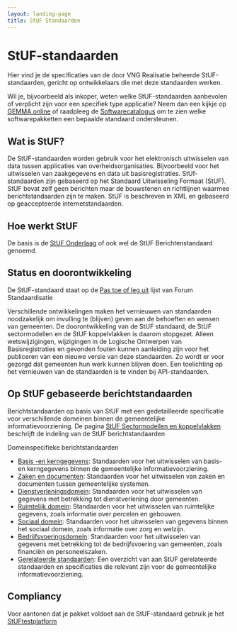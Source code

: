 ```yaml
---
layout: landing-page
title: StUF Standaarden
---
```


# StUF-standaarden

Hier vind je de specificaties van de door VNG Realisatie beheerde StUF-standaarden, gericht op ontwikkelaars die met deze standaarden werken.

Wil je, bijvoorbeeld als inkoper, weten welke StUF-standaarden aanbevolen of verplicht zijn voor een specifiek type applicatie? Neem dan een kijkje op [GEMMA online](https://gemmaonline.nl/index.php/StUF-standaarden) of raadpleeg de [Softwarecatalogus](https://www.softwarecatalogus.nl/pakketten) om te zien welke softwarepakketten een bepaalde standaard ondersteunen.

## Wat is StUF?

De StUF-standaarden worden gebruik voor het elektronisch uitwisselen van data tussen applicaties van overheidsorganisaties. Bijvoorbeeld voor het uitwisselen van zaakgegevens en data uit basisregistraties. StUf-standaarden zijn gebaseerd op het Standaard Uitwisseling Formaat (StUF). StUF bevat zelf geen berichten maar de bouwstenen en richtlijnen waarmee berichtstandaarden zijn te maken. StUF is beschreven in XML en gebaseerd op geaccepteerde internetstandaarden.

## Hoe werkt StUF

De basis is de [StUF Onderlaag](https://vng-realisatie.github.io/StUF-onderlaag/) of ook wel de StUF Berichtenstandaard genoemd.

## Status en doorontwikkeling

De StUF-standaard staat op de [Pas toe of leg uit](https://www.forumstandaardisatie.nl/open-standaarden/stuf) lijst van Forum Standaardisatie

Verschillende ontwikkelingen maken het vernieuwen van standaarden noodzakelijk om invulling te (blijven) geven aan de behoeften en wensen van gemeenten. De doorontwikkeling van de StUF standaard, de StUF sectormodellen en de StUF koppelvlakken is daarom stopgezet. Alleen wetswijzigingen, wijzigingen in de Logische Ontwerpen van Basisregistraties en gevonden fouten kunnen aanleiding zijn voor het publiceren van een nieuwe versie van deze standaarden. Zo wordt er voor gezorgd dat gemeenten hun werk kunnen blijven doen. Een toelichting op het vernieuwen van de standaarden is te vinden bij API-standaarden.

## Op StUF gebaseerde berichtstandaarden

Berichtstandaarden op basis van StUF met een gedetailleerde specificatie voor verschillende domeinen binnen de gemeentelijke informatievoorziening. De pagina [StUF Sectormodellen en koppelvlakken](https://vng-realisatie.github.io/Standaarden/StUF-koppelvlakken-en-sectormodellen) beschrijft de indeling van de StUF berichtstandaarden

Domeinspecifieke berichtstandaarden
- [Basis -en kerngegevens](https://vng-realisatie.github.io/Standaarden/Basis-en-kerngegevens): Standaarden voor het uitwisselen van basis- en kerngegevens binnen de gemeentelijke informatievoorziening.
- [Zaken en documenten](https://vng-realisatie.github.io/Standaarden/Zaken-en-documenten): Standaarden voor het uitwisselen van zaken en documenten tussen gemeentelijke systemen.
- [Dienstverleningsdomein](https://vng-realisatie.github.io/Standaarden/Dienstverleningsdomein): Standaarden voor het uitwisselen van gegevens met betrekking tot dienstverlening door gemeenten.
- [Ruimtelijk domein](https://vng-realisatie.github.io/Standaarden/Ruimtelijk-domein): Standaarden voor het uitwisselen van ruimtelijke gegevens, zoals informatie over percelen en gebouwen.
- [Sociaal domein](https://vng-realisatie.github.io/Standaarden/Sociaal-domein): Standaarden voor het uitwisselen van gegevens binnen het sociaal domein, zoals informatie over zorg en welzijn.
- [Bedrijfsvoeringsdomein](https://vng-realisatie.github.io/Standaarden/Bedrijfsvoeringsdomein): Standaarden voor het uitwisselen van gegevens met betrekking tot de bedrijfsvoering van gemeenten, zoals financiën en personeelszaken.
- [Gerelateerde standaarden](https://vng-realisatie.github.io/Standaarden/Gerelateerde-standaarden): Een overzicht van aan StUF gerelateerde standaarden en specificaties die relevant zijn voor de gemeentelijke informatievoorziening.

## Compliancy

Voor aantonen dat je pakket voldoet aan de StUF-standaard gebruik je het [StUFtestplatform](StUFtestplatform)